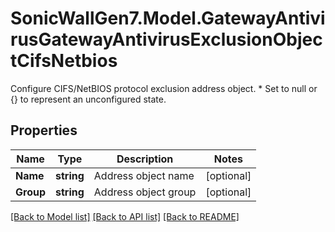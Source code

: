 # SonicWallGen7.Model.GatewayAntivirusGatewayAntivirusExclusionObjectCifsNetbios
Configure CIFS/NetBIOS protocol exclusion address object. * Set to null or {} to represent  an unconfigured state.

## Properties

Name | Type | Description | Notes
------------ | ------------- | ------------- | -------------
**Name** | **string** | Address object name | [optional] 
**Group** | **string** | Address object group | [optional] 

[[Back to Model list]](../README.md#documentation-for-models) [[Back to API list]](../README.md#documentation-for-api-endpoints) [[Back to README]](../README.md)

